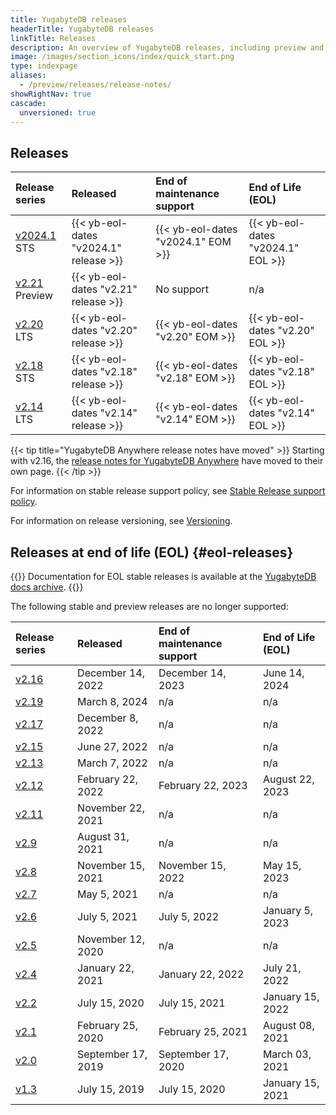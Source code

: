 ```yaml
---
title: YugabyteDB releases
headerTitle: YugabyteDB releases
linkTitle: Releases
description: An overview of YugabyteDB releases, including preview and current stable releases.
image: /images/section_icons/index/quick_start.png
type: indexpage
aliases:
  - /preview/releases/release-notes/
showRightNav: true
cascade:
  unversioned: true
---
```


## Releases

| Release series | Released | End of maintenance support | End of Life (EOL) |
| :------------- | :------- | :------------------------- | :---------------- |
| [v2024.1](v2024.1/) <span class='metadata-tag-green'>STS</span> | {{< yb-eol-dates "v2024.1" release >}} | {{< yb-eol-dates "v2024.1" EOM >}} | {{< yb-eol-dates "v2024.1" EOL >}} |
| [v2.21](v2.21/) <span class='metadata-tag-gray'>Preview</span> | {{< yb-eol-dates "v2.21" release >}} | No support | n/a |
| [v2.20](v2.20/) <span class='metadata-tag-green'>LTS</span> | {{< yb-eol-dates "v2.20" release >}} | {{< yb-eol-dates "v2.20" EOM >}} | {{< yb-eol-dates "v2.20" EOL >}} |
| [v2.18](v2.18/) <span class='metadata-tag-green'>STS</span> | {{< yb-eol-dates "v2.18" release >}} | {{< yb-eol-dates "v2.18" EOM >}} | {{< yb-eol-dates "v2.18" EOL >}} |
| [v2.14](v2.14/) <span class='metadata-tag-green'>LTS</span> | {{< yb-eol-dates "v2.14" release >}} | {{< yb-eol-dates "v2.14" EOM >}} | {{< yb-eol-dates "v2.14" EOL >}} |

{{< tip title="YugabyteDB Anywhere release notes have moved" >}}
Starting with v2.16, the [release notes for YugabyteDB Anywhere](../yba-releases/) have moved to their own page.
{{< /tip >}}

For information on stable release support policy, see [Stable Release support policy](../#stable-release-support-policy).

For information on release versioning, see [Versioning](../versioning/).

## Releases at end of life (EOL) {#eol-releases}

{{<note title="Archived docs available">}}
Documentation for EOL stable releases is available at the [YugabyteDB docs archive](https://docs-archive.yugabyte.com/).
{{</note>}}

The following stable and preview releases are no longer supported:

| Release series | Released | End of maintenance support | End of Life (EOL) |
| :------------- | :------- | :------------------------- | :---------------- |
| [v2.16](v2.16/) | December 14, 2022 | December 14, 2023 | June 14, 2024 |
| [v2.19](v2.19/) | March 8, 2024 | n/a | n/a |
| [v2.17](v2.17/) | December 8, 2022 | n/a | n/a |
| [v2.15](v2.15/) | June 27, 2022 | n/a | n/a |
| [v2.13](end-of-life/v2.13/) | March 7, 2022 | n/a | n/a |
| [v2.12](end-of-life/v2.12/) | February 22, 2022 | February 22, 2023 | August 22, 2023 |
| [v2.11](end-of-life/v2.11/) | November 22, 2021 | n/a | n/a |
| [v2.9](end-of-life/v2.9/) | August 31, 2021 | n/a | n/a |
| [v2.8](end-of-life/v2.8/) | November 15, 2021 | November 15, 2022 | May 15, 2023 |
| [v2.7](end-of-life/v2.7/) | May 5, 2021 | n/a | n/a |
| [v2.6](end-of-life/v2.6/) | July 5, 2021 | July 5, 2022 | January 5, 2023 |
| [v2.5](end-of-life/v2.5/) | November 12, 2020 | n/a | n/a |
| [v2.4](end-of-life/v2.4/) | January 22, 2021 | January 22, 2022 | July 21, 2022 |
| [v2.2](end-of-life/v2.2/) | July 15, 2020 | July 15, 2021 | January 15, 2022 |
| [v2.1](end-of-life/v2.1/) | February 25, 2020 | February 25, 2021 | August 08, 2021 |
| [v2.0](end-of-life/v2.0/) | September 17, 2019 | September 17, 2020 | March 03, 2021 |
| [v1.3](end-of-life/v1.3/) | July 15, 2019 | July 15, 2020 | January 15, 2021 |
